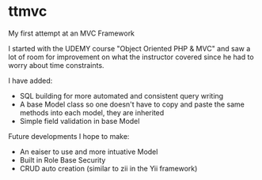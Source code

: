 # ttmvc
My first attempt at an MVC Framework

I started with the UDEMY course "Object Oriented PHP & MVC" and saw a lot of room for improvement on what the instructor covered since he had to worry about time constraints.

I have added:
 * SQL building for more automated and consistent query writing
 * A base Model class so one doesn't have to copy and paste the same methods into each model, they are inherited
 * Simple field validation in base Model
 
Future developments I hope to make:
 * An eaiser to use and more intuative Model
 * Built in Role Base Security
 * CRUD auto creation (similar to zii in the Yii framework)
